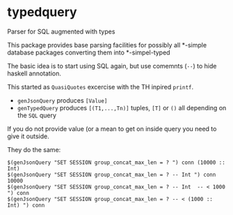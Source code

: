 typedquery
==========

Parser for SQL augmented with types

This package provides base parsing facilities for possibly all *-simple database packages converting them into *-simpel-typed

The basic idea is to start using SQL again, but use comemnts (`--`) to hide haskell annotation.

This started as `QuasiQuotes` excercise with the TH inpired `printf`.

 * `genJsonQuery` produces `[Value]`
 * `genTypedQuery` produces `[(T1,...,Tn)]` tuples, `[T]` or `()` all depending on the `SQL` query

If you do not provide value (or a mean to get on inside query you need to give it outside.


They do the same: 

    $(genJsonQuery "SET SESSION group_concat_max_len = ? ") conn (10000 :: Int)
    $(genJsonQuery "SET SESSION group_concat_max_len = ? -- Int ") conn 10000
    $(genJsonQuery "SET SESSION group_concat_max_len = ? -- Int  -- < 1000 ") conn
    $(genJsonQuery "SET SESSION group_concat_max_len = ? -- < (1000 :: Int) ") conn

